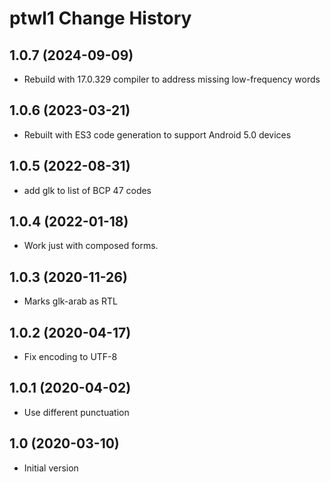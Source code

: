 ptwl1 Change History
====================

1.0.7 (2024-09-09)
----------------
* Rebuild with 17.0.329 compiler to address missing low-frequency words

1.0.6 (2023-03-21)
----------------
* Rebuilt with ES3 code generation to support Android 5.0 devices

1.0.5 (2022-08-31)
------------------
* add glk to list of BCP 47 codes

1.0.4 (2022-01-18)
------------------
* Work just with composed forms.

1.0.3 (2020-11-26)
------------------
* Marks glk-arab as RTL

1.0.2 (2020-04-17)
------------------
* Fix encoding to UTF-8

1.0.1 (2020-04-02)
------------------
* Use different punctuation

1.0 (2020-03-10)
----------------
* Initial version
